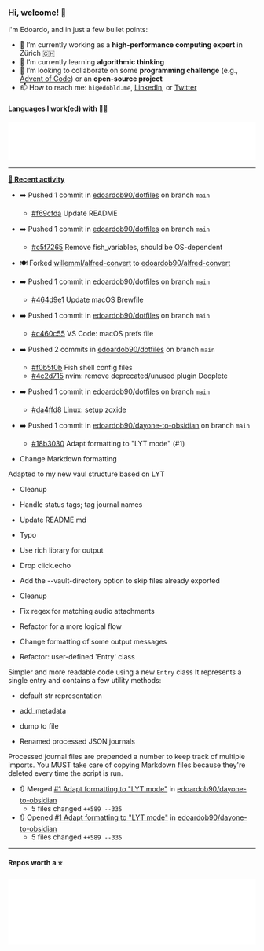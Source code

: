 ### Hi, welcome! 👋 

I'm Edoardo, and in just a few bullet points:

- 🔭 I’m currently working as a **high-performance computing expert** in Zürich 🇨🇭
- 🌱 I’m currently learning **algorithmic thinking**
- 👯 I’m looking to collaborate on some **programming challenge** (e.g., [Advent of Code](https://github.com/edoardob90/aoc2021)) or an **open-source project**
- 📫 How to reach me: `hi@edobld.me`, [LinkedIn](https://linkedin.com/in/edobld), or [Twitter](https://twitter.com/eadweard90)

#### Languages I work(ed) with 👨‍💻

<img src="https://github.com/edoardob90/edoardob90/blob/main/.cache/languages.svg">

---

**[📰 Recent activity](https://github.com/edoardob90)**
* ➡️ Pushed 1 commit in [edoardob90/dotfiles](https://github.com/edoardob90/dotfiles) on branch `main`
  * [#f69cfda](https://github.com/edoardob90/dotfiles/commit/f69cfda) Update README
* ➡️ Pushed 1 commit in [edoardob90/dotfiles](https://github.com/edoardob90/dotfiles) on branch `main`
  * [#c5f7265](https://github.com/edoardob90/dotfiles/commit/c5f7265) Remove fish_variables, should be OS-dependent
* 🍽️ Forked [willemml/alfred-convert](https://github.com/willemml/alfred-convert) to [edoardob90/alfred-convert](https://github.com/edoardob90/alfred-convert)
* ➡️ Pushed 1 commit in [edoardob90/dotfiles](https://github.com/edoardob90/dotfiles) on branch `main`
  * [#464d9e1](https://github.com/edoardob90/dotfiles/commit/464d9e1) Update macOS Brewfile
* ➡️ Pushed 1 commit in [edoardob90/dotfiles](https://github.com/edoardob90/dotfiles) on branch `main`
  * [#c460c55](https://github.com/edoardob90/dotfiles/commit/c460c55) VS Code: macOS prefs file
* ➡️ Pushed 2 commits in [edoardob90/dotfiles](https://github.com/edoardob90/dotfiles) on branch `main`
  * [#f0b5f0b](https://github.com/edoardob90/dotfiles/commit/f0b5f0b) Fish shell config files
  * [#4c2d715](https://github.com/edoardob90/dotfiles/commit/4c2d715) nvim: remove deprecated/unused plugin Deoplete
* ➡️ Pushed 1 commit in [edoardob90/dotfiles](https://github.com/edoardob90/dotfiles) on branch `main`
  * [#da4ffd8](https://github.com/edoardob90/dotfiles/commit/da4ffd8) Linux: setup zoxide
* ➡️ Pushed 1 commit in [edoardob90/dayone-to-obsidian](https://github.com/edoardob90/dayone-to-obsidian) on branch `main`
  * [#18b3030](https://github.com/edoardob90/dayone-to-obsidian/commit/18b3030) Adapt formatting to &#34;LYT mode&#34; (#1)

* Change Markdown formatting

Adapted to my new vaul structure based on LYT

* Cleanup

* Handle status tags; tag journal names

* Update README.md

* Typo

* Use rich library for output

* Drop click.echo
* Add the --vault-directory option to skip files already exported

* Cleanup

* Fix regex for matching audio attachments
* Refactor for a more logical flow
* Change formatting of some output messages

* Refactor: user-defined &#39;Entry&#39; class

Simpler and more readable code using a new `Entry` class
It represents a single entry and contains a few utility methods:
* default str representation
* add_metadata
* dump to file

* Renamed processed JSON journals

Processed journal files are prepended a number
to keep track of multiple imports.
You MUST take care of copying Markdown files
because they&#39;re deleted every time the script is run.
* 🔃 Merged [#1 Adapt formatting to &#34;LYT mode&#34;](https://github.com/edoardob90/dayone-to-obsidian/pull/1) in [edoardob90/dayone-to-obsidian](https://github.com/edoardob90/dayone-to-obsidian)
  * 5 files changed `++589 --335`
* 🔃 Opened [#1 Adapt formatting to &#34;LYT mode&#34;](https://github.com/edoardob90/dayone-to-obsidian/pull/1) in [edoardob90/dayone-to-obsidian](https://github.com/edoardob90/dayone-to-obsidian)
  * 5 files changed `++589 --335`


---

#### Repos worth a ⭐

<img src="https://github.com/edoardob90/edoardob90/blob/main/.cache/stars.svg">

<!--
- ⚡ Fun fact: ...
- 🤔 I’m looking for help with ...
- 💬 Ask me about ...
- 🌐 My webpage ...
-->
